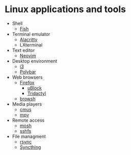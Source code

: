 # Linux applications and tools

- Shell
  - [Fish](https://fishshell.com/)
- Terminal emulator
  - [Alacritty](https://github.com/jwilm/alacritty)
  - LXterminal
- Text editor
  - [Neovim](https://neovim.io/)
- Desktop environment
  - [i3](https://i3wm.org/)
  - [Polybar](https://github.com/jaagr/polybar)
- Web browsers
  - [Firefox](https://www.mozilla.org/firefox)
    - [uBlock](https://github.com/gorhill/uBlock)
    - [Tridactyl](https://github.com/tridactyl/tridactyl)
  - [browsh](https://www.brow.sh/)
- Media players
  - [cmus](https://cmus.github.io/)
  - [mpv](https://mpv.io/)
- Remote access
  - [mosh](https://mosh.org/)
  - [sshfs](https://github.com/libfuse/sshfs)
- File managment
  - [rsync](https://rsync.samba.org/)
  - [Syncthing](https://syncthing.net/)
